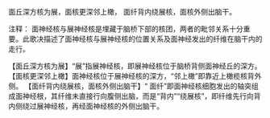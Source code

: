 面丘深方核为展，面核更深邻上橄，
面纤背内绕展核，面核外侧出脑干。

注释：
面神经核与展神经核是埋藏于脑桥下部的核团，两者的毗邻关系十分重要。此歌决描述了面神经核与展神经核的位置关系及面神经发出的纤维在脑干内的走行。

【面丘深方核为展】“展”指展神经核，即展神经核位于脑桥背侧面神经丘的深方。
【面核更深邻上橄】面神经核位于展神经核的深方，“邻上橄”即靠近上橄榄核背外侧。
【面纤背内绕展核，面核外侧出脑干】“
面纤”即面神经核细胞发出的轴突组成面神经根，其纤维未直接行向腹侧出脑，而是“背内”“绕展核”，即纤维先行向背内侧绕过展神经核，再经面神经核的外侧出脑干。
